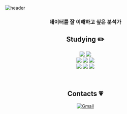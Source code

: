 <!-- 참고 : https://github.com/yoon828/yoon828/blob/main/README.md -->

<!-- 헤더 -->
![header](https://capsule-render.vercel.app/api?type=slice&color=auto&height=200&section=header&text=Hello&desc=I'm%20SuYeon&fontSize=60&rotate=14&fontAlignY=25&fontAlign=75&descAlignY=43&descAlign=80&&animation=twinkling)

<div align=center>
<!--소개-->

### **데이터를 잘 이해하고 싶은 분석가**
 
 
 <!--기술스택-->
  ## Studying :pencil2: 

  <!--데이터-->
   <img src="https://img.shields.io/badge/python-3776AB?style=flat&logo=python&logoColor=white"/>
   <img src="https://img.shields.io/badge/MySQL-4479A1?style=flat&logo=MySQL&logoColor=white"/>
   <br/>
   <img src="https://img.shields.io/badge/pandas-150458?style=flat&logo=MySQL&logoColor=white"/>
   <img src="https://img.shields.io/badge/numpy-013243?style=flat&logo=MySQL&logoColor=white"/>
   <img src="https://img.shields.io/badge/scikitlearn-F05032?style=flat&logo=MySQL&logoColor=white"/>
  <br/>
   <img src="https://img.shields.io/badge/selenium-43B02A?style=flat&logo=python&logoColor=white"/>
   <img src="https://img.shields.io/badge/git-F7931E?style=flat&logo=MySQL&logoColor=white"/>
   <img src="https://img.shields.io/badge/tensorflow-FF6F00?style=flat&logo=MySQL&logoColor=white"/>
  <br/>
<br/><br/>
 
 ## **Contacts** 💗

[![Gmail](https://img.shields.io/badge/Gmail-D14836?style=flat-sqaure&logo=gmail&logoColor=white)](mailto:syjang356@gmail.com)

  
  
</div>
